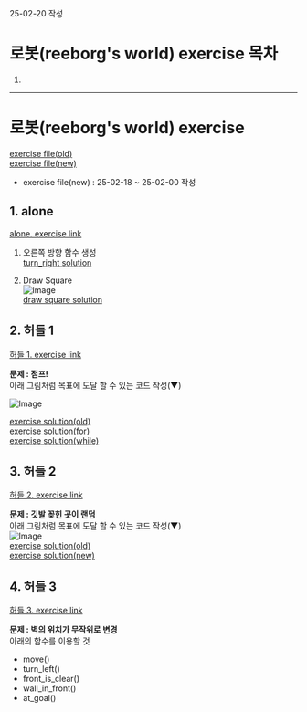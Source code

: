 25-02-20 작성
# 로봇(reeborg's world) exercise 목차
1. 
---

# 로봇(reeborg's world) exercise
[exercise file(old)](https://github.com/Song1610/100days/tree/main/Day%206/exercise/old) <br>
[exercise file(new)](https://github.com/Song1610/100days/tree/main/Day%206/exercise/new)
* exercise file(new) : 25-02-18 ~ 25-02-00 작성

## 1. alone
[alone. exercise link](https://reeborg.ca/reeborg.html?lang=en&mode=python&menu=worlds%2Fmenus%2Freeborg_intro_en.json&name=Alone&url=%2Fworlds%2Ftutorial_en%2Falone.json)

1. 오른쪽 방향 함수 생성 <br>
[turn_right solution](https://github.com/Song1610/100days/blob/main/Day%206/exercise/new/alone(turn_right).py)

2. Draw Square <br>
    ![Image](https://github.com/user-attachments/assets/b1883bd7-32e3-4de7-99d9-b564950e22ee) <br>
    [draw square solution](https://github.com/Song1610/100days/blob/main/Day%206/exercise/new/alone(DrawSquare).py)


## 2. 허들 1
[허들 1. exercise link](https://reeborg.ca/reeborg.html?lang=en&mode=python&menu=worlds%2Fmenus%2Freeborg_intro_en.json&name=Hurdle%201&url=worlds%2Ftutorial_en%2Fhurdle1.json)

**문제 : 점프!** <br>
아래 그림처럼 목표에 도달 할 수 있는 코드 작성(▼)

![Image](https://github.com/user-attachments/assets/2a7c6b6d-8f6a-4dd8-a3ce-5cf08761e5c1) <br>

[exercise solution(old)](https://github.com/Song1610/100days/blob/main/Day%206/exercise/old/hurdle_1.py) <br>
[exercise solution(for)](https://github.com/Song1610/100days/blob/main/Day%206/exercise/new/hurdle_1(for).py) <br>
[exercise solution(while)](https://github.com/Song1610/100days/blob/main/Day%206/exercise/new/hurdle_1(while).py)

## 3. 허들 2
[허들 2. exercise link](https://reeborg.ca/reeborg.html?lang=en&mode=python&menu=worlds%2Fmenus%2Freeborg_intro_en.json&name=Hurdle%202&url=worlds%2Ftutorial_en%2Fhurdle2.json)

**문제 : 깃발 꽂힌 곳이 랜덤** <br>
아래 그림처럼 목표에 도달 할 수 있는 코드 작성(▼) <br>
![Image](https://github.com/user-attachments/assets/69fde674-a4f0-4f60-915f-0c76fa13c5bc) <br> 
[exercise solution(old)](https://github.com/Song1610/100days/blob/main/Day%206/exercise/old/hurdle_2.py) <br>
[exercise solution(new)](https://github.com/Song1610/100days/blob/main/Day%206/exercise/new/hurdle_2.py)

## 4. 허들 3
[허들 3. exercise link](https://reeborg.ca/reeborg.html?lang=en&mode=python&menu=worlds%2Fmenus%2Freeborg_intro_en.json&name=Hurdle%203&url=worlds%2Ftutorial_en%2Fhurdle3.json)

**문제 : 벽의 위치가 무작위로 변경** <br>
아래의 함수를 이용할 것 <br>
- move()
- turn_left()
- front_is_clear()
- wall_in_front()
- at_goal()
